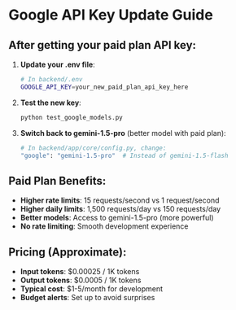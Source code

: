 # Google API Key Update Guide

## After getting your paid plan API key:

1. **Update your .env file**:
   ```bash
   # In backend/.env
   GOOGLE_API_KEY=your_new_paid_plan_api_key_here
   ```

2. **Test the new key**:
   ```bash
   python test_google_models.py
   ```

3. **Switch back to gemini-1.5-pro** (better model with paid plan):
   ```bash
   # In backend/app/core/config.py, change:
   "google": "gemini-1.5-pro"  # Instead of gemini-1.5-flash
   ```

## Paid Plan Benefits:
- **Higher rate limits**: 15 requests/second vs 1 request/second
- **Higher daily limits**: 1,500 requests/day vs 150 requests/day
- **Better models**: Access to gemini-1.5-pro (more powerful)
- **No rate limiting**: Smooth development experience

## Pricing (Approximate):
- **Input tokens**: $0.00025 / 1K tokens
- **Output tokens**: $0.0005 / 1K tokens
- **Typical cost**: $1-5/month for development
- **Budget alerts**: Set up to avoid surprises 